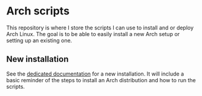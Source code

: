 # Arch scripts

This repository is where I store the scripts I can use to install and or deploy Arch Linux.
The goal is to be able to easily install a new Arch setup or setting up an existing one.

## New installation

See the [dedicated documentation](doc/new-install.md) for a new installation.
It will include a basic reminder of the steps to install an Arch distribution and how to run the scripts.
